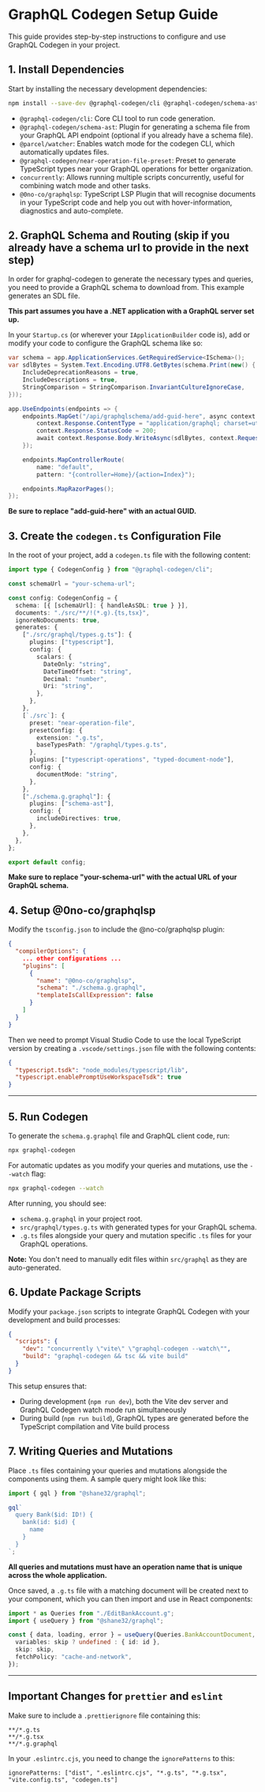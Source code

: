 # GraphQL Codegen Setup Guide

This guide provides step-by-step instructions to configure and use GraphQL Codegen in your project.

## 1. Install Dependencies

Start by installing the necessary development dependencies:

```bash
npm install --save-dev @graphql-codegen/cli @graphql-codegen/schema-ast @parcel/watcher @graphql-codegen/near-operation-file-preset concurrently @0no-co/graphqlsp
```

- `@graphql-codegen/cli`: Core CLI tool to run code generation.
- `@graphql-codegen/schema-ast`: Plugin for generating a schema file from your GraphQL API endpoint (optional if you already have a schema file).
- `@parcel/watcher`: Enables watch mode for the codegen CLI, which automatically updates files.
- `@graphql-codegen/near-operation-file-preset`: Preset to generate TypeScript types near your GraphQL operations for better organization.
- `concurrently`: Allows running multiple scripts concurrently, useful for combining watch mode and other tasks.
- `@0no-co/graphqlsp`: TypeScript LSP Plugin that will recognise documents in your TypeScript code and help you out with hover-information, diagnostics and auto-complete.

## 2. GraphQL Schema and Routing (skip if you already have a schema url to provide in the next step)

In order for graphql-codegen to generate the necessary types and queries, you need to provide a GraphQL schema to download from. This example generates an SDL file.

**This part assumes you have a .NET application with a GraphQL server set up.**

In your `Startup.cs` (or wherever your `IApplicationBuilder` code is), add or modify your code to configure the GraphQL schema like so:

```csharp
var schema = app.ApplicationServices.GetRequiredService<ISchema>();
var sdlBytes = System.Text.Encoding.UTF8.GetBytes(schema.Print(new() {
    IncludeDeprecationReasons = true,
    IncludeDescriptions = true,
    StringComparison = StringComparison.InvariantCultureIgnoreCase,
}));

app.UseEndpoints(endpoints => {
    endpoints.MapGet("/api/graphqlschema/add-guid-here", async context => {
        context.Response.ContentType = "application/graphql; charset=utf-8";
        context.Response.StatusCode = 200;
        await context.Response.Body.WriteAsync(sdlBytes, context.RequestAborted);
    });

    endpoints.MapControllerRoute(
        name: "default",
        pattern: "{controller=Home}/{action=Index}");

    endpoints.MapRazorPages();
});
```

**Be sure to replace "add-guid-here" with an actual GUID.**

## 3. Create the `codegen.ts` Configuration File

In the root of your project, add a `codegen.ts` file with the following content:

```typescript
import type { CodegenConfig } from "@graphql-codegen/cli";

const schemaUrl = "your-schema-url";

const config: CodegenConfig = {
  schema: [{ [schemaUrl]: { handleAsSDL: true } }],
  documents: "./src/**/!(*.g).{ts,tsx}",
  ignoreNoDocuments: true,
  generates: {
    ["./src/graphql/types.g.ts"]: {
      plugins: ["typescript"],
      config: {
        scalars: {
          DateOnly: "string",
          DateTimeOffset: "string",
          Decimal: "number",
          Uri: "string",
        },
      },
    },
    [`./src`]: {
      preset: "near-operation-file",
      presetConfig: {
        extension: ".g.ts",
        baseTypesPath: "/graphql/types.g.ts",
      },
      plugins: ["typescript-operations", "typed-document-node"],
      config: {
        documentMode: "string",
      },
    },
    ["./schema.g.graphql"]: {
      plugins: ["schema-ast"],
      config: {
        includeDirectives: true,
      },
    },
  },
};

export default config;
```

**Make sure to replace "your-schema-url" with the actual URL of your GraphQL schema.**

## 4. Setup @0no-co/graphqlsp

Modify the `tsconfig.json` to include the @no-co/graphqlsp plugin:

```json
{
  "compilerOptions": {
    ... other configurations ...
    "plugins": [
      {
        "name": "@0no-co/graphqlsp",
        "schema": "./schema.g.graphql",
        "templateIsCallExpression": false
      }
    ]
  }
}
```

Then we need to prompt Visual Studio Code to use the local TypeScript version by creating a `.vscode/settings.json` file with the following contents:

```json
{
  "typescript.tsdk": "node_modules/typescript/lib",
  "typescript.enablePromptUseWorkspaceTsdk": true
}
```

---

## 5. Run Codegen

To generate the `schema.g.graphql` file and GraphQL client code, run:

```bash
npx graphql-codegen
```

For automatic updates as you modify your queries and mutations, use the `--watch` flag:

```bash
npx graphql-codegen --watch
```

After running, you should see:

- `schema.g.graphql` in your project root.
- `src/graphql/types.g.ts` with generated types for your GraphQL schema.
- `.g.ts` files alongside your query and mutation specific `.ts` files for your GraphQL operations.

**Note:** You don't need to manually edit files within `src/graphql` as they are auto-generated.

## 6. Update Package Scripts

Modify your `package.json` scripts to integrate GraphQL Codegen with your development and build processes:

```json
{
  "scripts": {
    "dev": "concurrently \"vite\" \"graphql-codegen --watch\"",
    "build": "graphql-codegen && tsc && vite build"
  }
}
```

This setup ensures that:

- During development (`npm run dev`), both the Vite dev server and GraphQL Codegen watch mode run simultaneously
- During build (`npm run build`), GraphQL types are generated before the TypeScript compilation and Vite build process

## 7. Writing Queries and Mutations

Place `.ts` files containing your queries and mutations alongside the components using them. A sample query might look like this:

```typescript
import { gql } from "@shane32/graphql";

gql`
  query Bank($id: ID!) {
    bank(id: $id) {
      name
    }
  }
`;
```

**All queries and mutations must have an operation name that is unique across the whole application.**

Once saved, a `.g.ts` file with a matching document will be created next to your component, which you can then import and use in React components:

```typescript
import * as Queries from "./EditBankAccount.g";
import { useQuery } from "@shane32/graphql";

const { data, loading, error } = useQuery(Queries.BankAccountDocument, {
  variables: skip ? undefined : { id: id },
  skip: skip,
  fetchPolicy: "cache-and-network",
});
```

---

## Important Changes for `prettier` and `eslint`

Make sure to include a `.prettierignore` file containing this:

```
**/*.g.ts
**/*.g.tsx
**/*.g.graphql
```

In your `.eslintrc.cjs`, you need to change the `ignorePatterns` to this:

`ignorePatterns: ["dist", ".eslintrc.cjs", "*.g.ts", "*.g.tsx", "vite.config.ts", "codegen.ts"]`